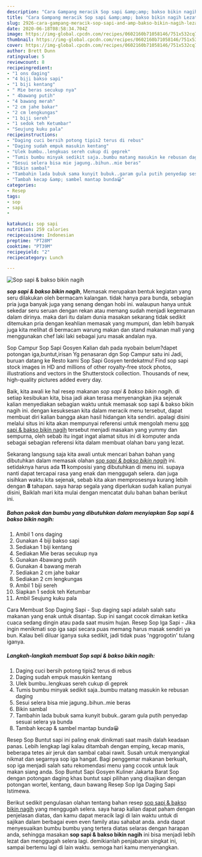 ```yaml
---
description: "Cara Gampang meracik Sop sapi &amp;amp; bakso bikin nagih Lezat"
title: "Cara Gampang meracik Sop sapi &amp;amp; bakso bikin nagih Lezat"
slug: 2926-cara-gampang-meracik-sop-sapi-and-amp-bakso-bikin-nagih-lezat
date: 2020-06-18T08:58:34.704Z
image: https://img-global.cpcdn.com/recipes/0602160b71058146/751x532cq70/sop-sapi-bakso-bikin-nagih-foto-resep-utama.jpg
thumbnail: https://img-global.cpcdn.com/recipes/0602160b71058146/751x532cq70/sop-sapi-bakso-bikin-nagih-foto-resep-utama.jpg
cover: https://img-global.cpcdn.com/recipes/0602160b71058146/751x532cq70/sop-sapi-bakso-bikin-nagih-foto-resep-utama.jpg
author: Brett Dunn
ratingvalue: 5
reviewcount: 8
recipeingredient:
- "1 ons daging"
- "4 biji bakso sapi"
- "1 biji kentang"
- " Mie beras secukup nya"
- " 4bawang putih"
- "4 bawang merah"
- "2 cm jahe bakar"
- "2 cm lengkungas"
- "1 biji sereh"
- "1 sedok teh Ketumbar"
- "Seujung kuku pala"
recipeinstructions:
- "Daging cuci bersih potong tipis2 terus di rebus"
- "Daging sudah empuk masukin kentang"
- "Ulek bumbu..lengkuas sereh cukup di geprek"
- "Tumis bumbu minyak sedikit saja..bumbu matang masukin ke rebusan daging"
- "Sesui selera bisa mie jagung..bihun..mie beras"
- "Bikin sambal"
- "Tambahin lada bubuk sama kunyit bubuk..garam gula putih penyedap sesuai selera ya bunda"
- "Tambah kecap &amp; sambel mantap bunda😀"
categories:
- Resep
tags:
- sop
- sapi
- 

katakunci: sop sapi  
nutrition: 259 calories
recipecuisine: Indonesian
preptime: "PT28M"
cooktime: "PT39M"
recipeyield: "2"
recipecategory: Lunch

---
```



![Sop sapi &amp; bakso bikin nagih](https://img-global.cpcdn.com/recipes/0602160b71058146/751x532cq70/sop-sapi-bakso-bikin-nagih-foto-resep-utama.jpg)

<b><i>sop sapi &amp; bakso bikin nagih</i></b>, Memasak merupakan bentuk kegiatan yang seru dilakukan oleh bermacam kalangan. tidak hanya para bunda, sebagian pria juga banyak juga yang senang dengan hobi ini. walaupun hanya untuk sekedar seru seruan dengan rekan atau memang sudah menjadi kegemaran dalam dirinya. maka dari itu dalam dunia masakan sekarang tidak sedikit ditemukan pria dengan keahlian memasak yang mumpuni, dan lebih banyak juga kita melihat di bermacam warung makan dan stand makanan mall yang menggunakan chef laki laki sebagai juru masak andalan nya.

Sop Campur Sop Sapi Gosyen Kalian dah pada nyobain belum?dapet potongan iga,buntut,irisan Yg penasaran dgn Sop Campur satu ini Jadi, buruan datang ke Resto kami Sop Sapi Gosyen terdekatmu! Find sop sapi stock images in HD and millions of other royalty-free stock photos, illustrations and vectors in the Shutterstock collection. Thousands of new, high-quality pictures added every day.

Baik, kita awali ke hal resep makanan <i>sop sapi &amp; bakso bikin nagih</i>. di setiap kesibukan kita, bisa jadi akan terasa menyenangkan jika sejenak kalian menyediakan sebagian waktu untuk memasak sop sapi &amp; bakso bikin nagih ini. dengan kesuksesan kita dalam meracik menu tersebut, dapat membuat diri kalian bangga akan hasil hidangan kita sendiri. apalagi disini melalui situs ini kita akan mempunyai referensi untuk mengolah menu <u>sop sapi &amp; bakso bikin nagih</u> tersebut menjadi masakan yang yummy dan sempurna, oleh sebab itu ingat ingat alamat situs ini di komputer anda sebagai sebagian referensi kita dalam membuat olahan baru yang lezat.


Sekarang langsung saja kita awali untuk mencari bahan bahan yang dibutuhkan dalam memasak olahan <u><i>sop sapi &amp; bakso bikin nagih</i></u> ini. setidaknya harus ada <b>11</b> komposisi yang dibutuhkan di menu ini. supaya nanti dapat tercapai rasa yang enak dan menggugah selera. dan juga sisihkan waktu kita sejenak, sebab kita akan memprosesnya kurang lebih dengan <b>8</b> tahapan. saya harap segala yang diperlukan sudah kalian punyai disini, Baiklah mari kita mulai dengan mencatat dulu bahan bahan berikut ini.

<!--inarticleads1-->

##### Bahan pokok dan bumbu yang dibutuhkan dalam menyiapkan Sop sapi &amp; bakso bikin nagih:

1. Ambil 1 ons daging
1. Gunakan 4 biji bakso sapi
1. Sediakan 1 biji kentang
1. Sediakan  Mie beras secukup nya
1. Gunakan  4bawang putih
1. Gunakan 4 bawang merah
1. Sediakan 2 cm jahe bakar
1. Sediakan 2 cm lengkungas
1. Ambil 1 biji sereh
1. Siapkan 1 sedok teh Ketumbar
1. Ambil Seujung kuku pala


Cara Membuat Sop Daging Sapi - Sup daging sapi adalah salah satu makanan yang enak untuk disantap. Sup ini sangat cocok dimakan ketika cuaca sedang dingin atau pada saat musim hujan. Resep Sop Iga Sapi - Jika ingin menikmati sop iga sapi secara puas memang harus masak sendiri ya bun. Kalau beli diluar iganya suka sedikit, jadi tidak puas &#39;nggrogotin&#39; tulang iganya. 

<!--inarticleads2-->

##### Langkah-langkah membuat Sop sapi &amp; bakso bikin nagih:

1. Daging cuci bersih potong tipis2 terus di rebus
1. Daging sudah empuk masukin kentang
1. Ulek bumbu..lengkuas sereh cukup di geprek
1. Tumis bumbu minyak sedikit saja..bumbu matang masukin ke rebusan daging
1. Sesui selera bisa mie jagung..bihun..mie beras
1. Bikin sambal
1. Tambahin lada bubuk sama kunyit bubuk..garam gula putih penyedap sesuai selera ya bunda
1. Tambah kecap &amp; sambel mantap bunda😀


Resep Sop Buntut sapi ini paling enak dinikmati saat masih dalah keadaan panas. Lebih lengkap lagi kalau ditambah dengan emping, kecap manis, beberapa tetes air jeruk dan sambal cabai rawit. Susah untuk menyangkal nikmat dan segarnya sop iga hangat. Bagi penggemar makanan berkuah, sop iga menjadi salah satu rekomendasi menu yang cocok untuk lauk makan siang anda. Sop Buntut Sapi Gosyen Kuliner Jakarta Barat Sop dengan potongan daging khas buntut sapi pilihan yang disajikan dengan potongan wortel, kentang, daun bawang Resep Sop Iga Daging Sapi Istimewa. 

Berikut sedikit pengulasan olahan tentang bahan resep <u>sop sapi &amp; bakso bikin nagih</u> yang menggugah selera. saya harap kalian dapat paham dengan penjelasan diatas, dan kamu dapat meracik lagi di lain waktu untuk di sajikan dalam berbagai even even family atau sahabat anda. anda dapat menyesuaikan bumbu bumbu yang tertera diatas selaras dengan harapan anda, sehingga masakan <b>sop sapi &amp; bakso bikin nagih</b> ini bisa menjadi lebih lezat dan menggugah selera lagi. demikianlah penjabaran singkat ini, sampai bertemu lagi di lain waktu. semoga hari kamu menyenangkan.
